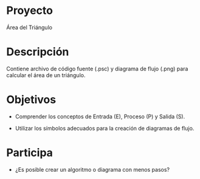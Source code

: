 # Proyecto
Área del Triángulo

# Descripción
Contiene archivo de código fuente (.psc) y diagrama de flujo (.png) para calcular el área de un triángulo. 

# Objetivos
- Comprender los conceptos de Entrada (E), Proceso (P) y Salida (S). 

- Utilizar los símbolos adecuados para la creación de diagramas de flujo.

# Participa
- ¿Es posible crear un algoritmo o diagrama con menos pasos?
